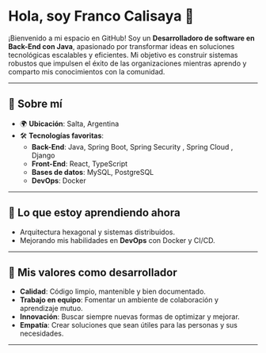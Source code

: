 
# Hola, soy Franco Calisaya 👋

¡Bienvenido a mi espacio en GitHub! Soy un **Desarrolladoro de software en Back-End con Java**, apasionado por transformar ideas en soluciones tecnológicas escalables y eficientes. Mi objetivo es construir sistemas robustos que impulsen el éxito de las organizaciones mientras aprendo y comparto mis conocimientos con la comunidad.

---

## 🚀 Sobre mí

- 🌍 **Ubicación**: Salta, Argentina  
- 🛠️ **Tecnologías favoritas**:  
  - **Back-End**: Java, Spring Boot, Spring Security , Spring Cloud , Django  
  - **Front-End**: React, TypeScript  
  - **Bases de datos**: MySQL, PostgreSQL  
  - **DevOps**: Docker  
---

## 🌱 Lo que estoy aprendiendo ahora

- Arquitectura hexagonal y sistemas distribuidos.  
- Mejorando mis habilidades en **DevOps** con Docker y CI/CD.  
---
## 🎯 Mis valores como desarrollador

- **Calidad**: Código limpio, mantenible y bien documentado.  
- **Trabajo en equipo**: Fomentar un ambiente de colaboración y aprendizaje mutuo.  
- **Innovación**: Buscar siempre nuevas formas de optimizar y mejorar.  
- **Empatía**: Crear soluciones que sean útiles para las personas y sus necesidades.  

---
